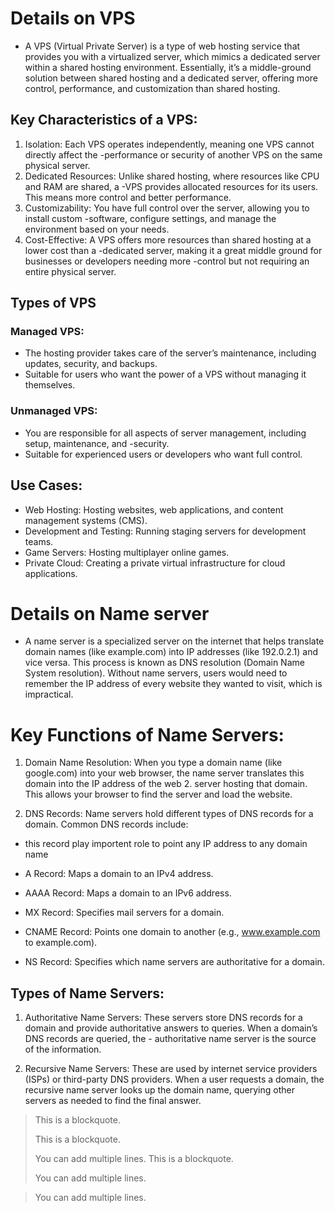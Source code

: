 # Details on VPS
- A VPS (Virtual Private Server) is a type of web hosting service that provides you with a virtualized server, which mimics a dedicated server within a shared hosting environment. Essentially, it’s a middle-ground solution between shared hosting and a dedicated server, offering more control, performance, and customization than shared hosting. 

## Key Characteristics of a VPS:
1. Isolation: Each VPS operates independently, meaning one VPS cannot directly affect the -performance or security of another VPS on the same physical server.
2. Dedicated Resources: Unlike shared hosting, where resources like CPU and RAM are shared, a -VPS provides allocated resources for its users. This means more control and better performance.
3. Customizability: You have full control over the server, allowing you to install custom -software, configure settings, and manage the environment based on your needs.
4. Cost-Effective: A VPS offers more resources than shared hosting at a lower cost than a -dedicated server, making it a great middle ground for businesses or developers needing more -control but not requiring an entire physical server.

## Types of VPS

### Managed VPS:

- The hosting provider takes care of the server’s maintenance, including updates, security, and backups.
- Suitable for users who want the power of a VPS without managing it themselves.

### Unmanaged VPS:

- You are responsible for all aspects of server management, including setup, maintenance, and -security.
- Suitable for experienced users or developers who want full control. 

## Use Cases:
- Web Hosting: Hosting websites, web applications, and content management systems (CMS).
- Development and Testing: Running staging servers for development teams.
- Game Servers: Hosting multiplayer online games.
- Private Cloud: Creating a private virtual infrastructure for cloud applications.

# Details on Name server
 
 - A name server is a specialized server on the internet that helps translate domain names (like example.com) into IP addresses (like 192.0.2.1) and vice versa. This process is known as DNS resolution (Domain Name System resolution). Without name servers, users would need to remember the IP address of every website they wanted to visit, which is impractical.


 # Key Functions of Name Servers:

1. Domain Name Resolution: When you type a domain name (like google.com) into your web browser, the name server translates this domain into the IP address of the web 2. server hosting that domain. This allows your browser to find the server and load the website.

2. DNS Records: Name servers hold different types of DNS records for a domain. Common DNS records include:
- this record play importent role to point any IP address to any domain name

- A Record: Maps a domain to an IPv4 address.
- AAAA Record: Maps a domain to an IPv6 address.
- MX Record: Specifies mail servers for a domain.
- CNAME Record: Points one domain to another (e.g., www.example.com to example.com).
- NS Record: Specifies which name servers are authoritative for a domain.


## Types of Name Servers:
1. Authoritative Name Servers: These servers store DNS records for a domain and provide authoritative answers to queries. When a domain’s DNS records are queried, the - authoritative name server is the source of the information.

2. Recursive Name Servers: These are used by internet service providers (ISPs) or third-party DNS providers. When a user requests a domain, the recursive name server looks up the domain name, querying other servers as needed to find the final answer.





> This is a blockquote.
> 
> This is a blockquote.
> 
> You can add multiple lines.
> This is a blockquote.
> 
> You can add multiple lines.

> You can add multiple lines.
